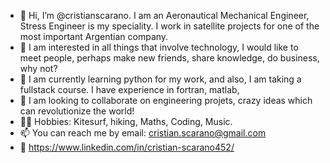 - 👋 Hi, I’m @cristianscarano. I am an Aeronautical Mechanical Engineer, Stress Engineer is my speciality. I work in satellite projects for one of the most important Argentian company.
- 👀 I am interested in all things that involve technology, I would like to meet people, perhaps make new friends, share knowledge, do business, why not?
- 🌱 I am currently learning python for my work, and also, I am taking a fullstack course. I have experience in fortran, matlab, 
- 💞️ I am looking to collaborate on engineering projets, crazy ideas which can revolutionize the world! 
- 🏄‍♂️ Hobbies: Kitesurf, hiking, Maths, Coding, Music.
- 📫 You can reach me by email: cristian.scarano@gmail.com
- 👔 https://www.linkedin.com/in/cristian-scarano452/

<!---
cristianscarano/cristianscarano is a ✨ special ✨ repository because its `README.md` (this file) appears on your GitHub profile.
You can click the Preview link to take a look at your changes.
--->
